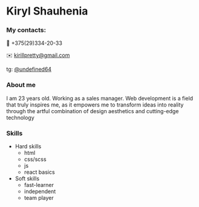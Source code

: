 # Kiryl Shauhenia

### My contacts:

📱 +375(29)334-20-33

✉️ kirillpretty@gmail.com

tg: [@undefined64](https://t.me/undefined64)

### About me

I am 23 years old. Working as a sales manager. Web development is a field that truly inspires me, as it empowers me to transform ideas into reality through the artful combination of design aesthetics and cutting-edge technology

### Skills

- Hard skills
  - html
  - css/scss
  - js
  - react basics
- Soft skills
  - fast-learner
  - independent
  - team player
